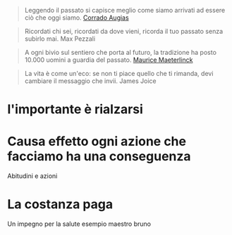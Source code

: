 
> Leggendo il passato si capisce meglio come siamo arrivati ad essere ciò che oggi siamo.
[Corrado Augias](https://www.lefrasi.com/autore/corrado-augias)

> Ricordati chi sei, ricordati da dove vieni, ricorda il tuo passato senza subirlo mai.
Max Pezzali

> A ogni bivio sul sentiero che porta al futuro, la tradizione ha posto 10.000 uomini a guardia del passato.
[Maurice Maeterlinck](https://www.lefrasi.com/autore/maurice-maeterlinck)

> La vita è come un'eco: se non ti piace quello che ti rimanda, devi cambiare il messaggio che invii.
James Joice

# l'importante è rialzarsi 
# Causa effetto ogni azione che facciamo ha una conseguenza 

Abitudini e azioni 



# La costanza paga

Un impegno per la salute esempio maestro bruno 





<!--stackedit_data:
eyJoaXN0b3J5IjpbNTI5Mzc2MDkxLDQzMDc4NjIzMCw3MDc0NT
Q5MzAsNTM0NzY1NDg2LDIwMTgwNDU4NzYsMzU0MDMzODM1LDEx
NTg0NjY4NDBdfQ==
-->